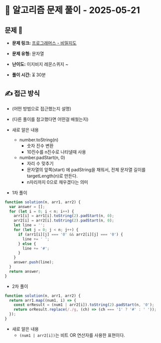 # 📝 알고리즘 문제 풀이 - 2025-05-21

## 문제 📖

- **문제 링크:** [프로그래머스 - 비밀지도](https://school.programmers.co.kr/learn/courses/30/lessons/17681?language=javascript)

- **문제 유형:** 문자열

- **난이도:** 이지비지 레몬스퀴지 ~

- **풀이 시간:** ⏳ 30분

## ✍ 접근 방식

- (어떤 방법으로 접근했는지 설명)
- (다른 풀이를 참고했다면 어떤걸 배웠는지)

- 새로 알은 내용

  - number.toString(n)
    - 숫자 진수 변환
    - 10진수를 n진수로 나타낼때 사용
  - number.padStart(n, 0)
    - 자리 수 맞추기
    - 문자열의 앞쪽(start) 에 padString을 채워서, 전체 문자열 길이를 targetLength(n)로 만든다.
    - n자리까지 0으로 채우겠다는 의미

- 1차 풀이

```ts
function solution(n, arr1, arr2) {
  var answer = [];
  for (let i = 0; i < n; i++) {
    arr1[i] = arr1[i].toString(2).padStart(n, 0);
    arr2[i] = arr2[i].toString(2).padStart(n, 0);
    let line = '';
    for (let j = 0; j < n; j++) {
      if (arr1[i][j] === '0' && arr2[i][j] === '0') {
        line += ' ';
      } else {
        line += '#';
      }
    }
    answer.push(line);
  }
  return answer;
}
```

- 2차 풀이

```ts
function solution(n, arr1, arr2) {
  return arr1.map((num1, i) => {
    const orResult = (num1 | arr2[i]).toString(2).padStart(n, '0');
    return orResult.replace(/./g, (ch) => (ch === '1' ? '#' : ' '));
  });
}
```

- 새로 알은 내용
  - `(num1 | arr2[i])`는 비트 OR 연산자를 사용한 표현이다.
